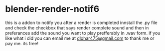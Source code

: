 # blender-render-notif6
this is a addon to notify you after a render is completed 
innstall the .py file and check the checkbox that says render complete sound and then in preferances add the sound you want to play prefferably in .wav form. if you like what i did you can email me at dlohar475@gmail.com to thank me or pay me. its free!
